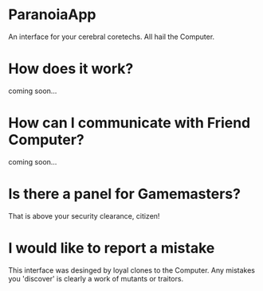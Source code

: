 # ParanoiaApp
An interface for your cerebral coretechs. All hail the Computer.

# How does it work?
coming soon...

# How can I communicate with Friend Computer?
coming soon...

# Is there a panel for Gamemasters?
That is above your security clearance, citizen!

# I would like to report a mistake
This interface was desinged by loyal clones to the Computer. Any mistakes you 'discover' is clearly a work of mutants or traitors.
